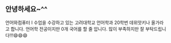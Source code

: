 ## 안녕하세요~^^
언어와컴퓨터 I 수업을 수강하고 있는 고려대학교 언어학과 20학번 데위앗키나 올가라고 합니다. 
언어학 전공이지만 0개 국어를 할 줄 압니다. 
많이 부족하지만 잘 부탁드립니다!!!😄😄😄
<!--
**olyayong/olyayong** is a ✨ _special_ ✨ repository because its `README.md` (this file) appears on your GitHub profile.

Here are some ideas to get you started:

- 🔭 I’m currently working on ...
- 🌱 I’m currently learning ...
- 👯 I’m looking to collaborate on ...
- 🤔 I’m looking for help with ...
- 💬 Ask me about ...
- 📫 How to reach me: ...
- 😄 Pronouns: ...
- ⚡ Fun fact: ...
-->
